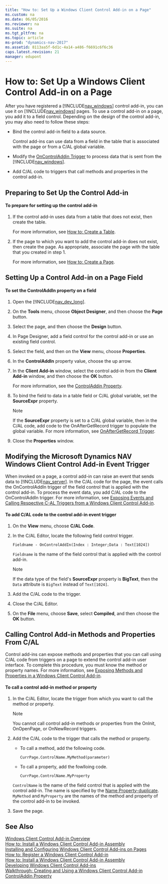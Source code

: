 ```yaml
---
title: "How to: Set Up a Windows Client Control Add-in on a Page"
ms.custom: na
ms.date: 06/05/2016
ms.reviewer: na
ms.suite: na
ms.tgt_pltfrm: na
ms.topic: article
ms-prod: "dynamics-nav-2017"
ms.assetid: 8113aa5f-6d1c-4a14-a486-f6691c6f6c36
caps.latest.revision: 21
manager: edupont
---
```

# How to: Set Up a Windows Client Control Add-in on a Page
After you have registered a [!INCLUDE[nav_windows](includes/nav_windows_md.md)] control add-in, you can use it on [!INCLUDE[nav_windows](includes/nav_windows_md.md)] pages. To use a control add-in on a page, you add it to a field control. Depending on the design of the control add-in, you may also need to follow these steps:  
  
-   Bind the control add-in field to a data source.  
  
     Control add-ins can use data from a field in the table that is associated with the page or from a C/AL global variable.  
  
-   Modify the [OnControlAddin Trigger](OnControlAddin-Trigger.md) to process data that is sent from the [!INCLUDE[nav_windows](includes/nav_windows_md.md)].  
  
-   Add C/AL code to triggers that call methods and properties in the control add-in.  
  
## Preparing to Set Up the Control Add-in  
  
#### To prepare for setting up the control add-in  
  
1.  If the control add-in uses data from a table that does not exist, then create the table.  
  
     For more information, see [How to: Create a Table](How-to--Create%20a%20Table.md).  
  
2.  If the page to which you want to add the control add-in does not exist, then create the page. As appropriate, associate the page with the table that you created in step 1.  
  
     For more information, see [How to: Create a Page](How-to--Create%20a%20Page.md).  
  
## Setting Up a Control Add-in on a Page Field  
  
#### To set the ControlAddIn property on a field  
  
1.  Open the [!INCLUDE[nav_dev_long](includes/nav_dev_long_md.md)].  
  
2.  On the **Tools** menu, choose **Object Designer**, and then choose the **Page** button.  
  
3.  Select the page, and then choose the **Design** button.  
  
4.  In Page Designer, add a field control for the control add-in or use an existing field control.  
  
5.  Select the field, and then on the **View** menu, choose **Properties**.  
  
6.  In the **ControlAddIn** property value, choose the up arrow.  
  
7.  In the **Client Add-in** window, select the control add-in from the **Client Add-in** window, and then choose the **OK** button.  
  
     For more information, see the [ControlAddin Property](ControlAddin-Property.md).  
  
8.  To bind the field to data in a table field or C/AL global variable, set the **SourceExpr** property.  
  
    > [!NOTE]  
    >  If the **SourceExpr** property is set to a C/AL global variable, then in the C/AL code, add code to the OnAfterGetRecord trigger to populate the global variable. For more information, see [OnAfterGetRecord Trigger](OnAfterGetRecord-Trigger.md).  
  
9. Close the **Properties** window.  
  
##  <a name="EventTrigger"></a> Modifying the Microsoft Dynamics NAV Windows Client Control Add-in Event Trigger  
 When invoked on a page, a control add-in can raise an event that sends data to [!INCLUDE[nav_server](includes/nav_server_md.md)]. In the C/AL code for the page, the event calls the OnControlAddIn trigger of the field control that is applied with the control add-in. To process the event data, you add C/AL code to the OnControlAddIn trigger. For more information, see [Exposing Events and Calling Respective C-AL Triggers from a Windows Client Control Add-in](Exposing-Events-and-Calling-Respective-C-AL-Triggers-from-a-Windows-Client-Control-Add-in.md).  
  
#### To add C/AL code to the control add-in event trigger  
  
1.  On the **View** menu, choose **C/AL Code**.  
  
2.  In the C/AL Editor, locate the following field control trigger.  
  
    ```  
    Fieldname - OnControlAddIn(Index : Integer;Data : Text[1024])  
    ```  
  
     `Fieldname` is the name of the field control that is applied with the control add-in.  
  
    > [!NOTE]  
    >  If the data type of the field's **SourceExpr** property is **BigText**, then the `Data` attribute is `BigText` instead of `Text[1024]`.  
  
3.  Add the C/AL code to the trigger.  
  
4.  Close the C/AL Editor.  
  
5.  On the **File** menu, choose **Save**, select **Compiled**, and then choose the **OK** button.  
  
## Calling Control Add-in Methods and Properties From C/AL  
 Control add-ins can expose methods and properties that you can call using C/AL code from triggers on a page to extend the control add-in user interface. To complete this procedure, you must know the method or property names. For more information, see [Exposing Methods and Properties in a Windows Client Control Add-in](Exposing-Methods-and-Properties-in-a-Windows-Client-Control-Add-in.md).  
  
#### To call a control add-in method or property  
  
1.  In the C/AL Editor, locate the trigger from which you want to call the method or property.  
  
    > [!NOTE]  
    >  You cannot call control add-in methods or properties from the OnInit, OnOpenPage, or OnNewRecord triggers.  
  
2.  Add the C/AL code to the trigger that calls the method or property.  
  
    -   To call a method, add the following code.  
  
        ```  
        CurrPage.ControlName.MyMethod(parameter)  
        ```  
  
    -   To call a property, add the fowlloing code.  
  
        ```  
        CurrPage.ControlName.MyProperty  
        ```  
  
     `ControlName` is the name of the field control that is applied with the control add-in. The name is specified by the [Name Property-duplicate](Name-Property-duplicate.md). `MyMethod` and `MyProperty` are the names of the method and property of the control add-in to be invoked.  
  
3.  Save the page.  
  
## See Also  
 [Windows Client Control Add-in Overview](Windows-Client-Control-Add-in-Overview.md)   
 [How to: Install a Windows Client Control Add-in Assembly](How-to--Install%20a%20Windows%20Client%20Control%20Add-in%20Assembly.md)   
 [Installing and Configuring Windows Client Control Add-ins on Pages](Installing-and-Configuring-Windows-Client-Control-Add-ins-on-Pages.md)   
 [How to: Register a Windows Client Control Add-in](How-to--Register%20a%20Windows%20Client%20Control%20Add-in.md)   
 [How to: Install a Windows Client Control Add-in Assembly](How-to--Install%20a%20Windows%20Client%20Control%20Add-in%20Assembly.md)   
 [Developing Windows Client Control Add-ins](Developing-Windows-Client-Control-Add-ins.md)   
 [Walkthrough: Creating and Using a Windows Client Control Add-in](Walkthrough:%20Creating%20and%20Using%20a%20Windows%20Client%20Control%20Add-in.md)   
 [ControlAddin Property](ControlAddin-Property.md)